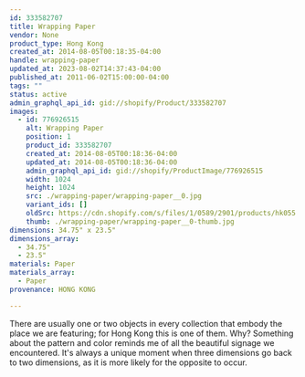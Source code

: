 ```yaml
---
id: 333582707
title: Wrapping Paper
vendor: None
product_type: Hong Kong
created_at: 2014-08-05T00:18:35-04:00
handle: wrapping-paper
updated_at: 2023-08-02T14:37:43-04:00
published_at: 2011-06-02T15:00:00-04:00
tags: ""
status: active
admin_graphql_api_id: gid://shopify/Product/333582707
images:
  - id: 776926515
    alt: Wrapping Paper
    position: 1
    product_id: 333582707
    created_at: 2014-08-05T00:18:36-04:00
    updated_at: 2014-08-05T00:18:36-04:00
    admin_graphql_api_id: gid://shopify/ProductImage/776926515
    width: 1024
    height: 1024
    src: ./wrapping-paper/wrapping-paper__0.jpg
    variant_ids: []
    oldSrc: https://cdn.shopify.com/s/files/1/0589/2901/products/hk055.jpeg?v=1407212316
    thumb: ./wrapping-paper/wrapping-paper__0-thumb.jpg
dimensions: 34.75" x 23.5"
dimensions_array:
  - 34.75"
  - 23.5"
materials: Paper
materials_array:
  - Paper
provenance: HONG KONG

---
```


There are usually one or two objects in every collection that embody the place we are featuring; for Hong Kong this is one of them. Why? Something about the pattern and color reminds me of all the beautiful signage we encountered. It's always a unique moment when three dimensions go back to two dimensions, as it is more likely for the opposite to occur.